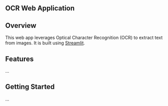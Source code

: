 ## OCR Web Application

## Overview
This web app leverages Optical Character Recognition (OCR) to extract text from images. It is built using [Streamlit](https://streamlit.io/).

## Features
...

## Getting Started

...